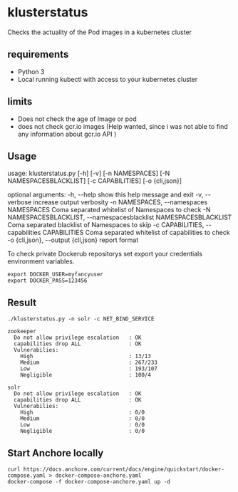 # klusterstatus
Checks the actuality of the Pod images in a kubernetes cluster

## requirements
 - Python 3
 - Local running kubectl with access to your kubernetes cluster

 ## limits
 - Does not check the age of Image or pod
 - does not check gcr.io images (Help wanted, since i was not able to find any information about gcr.io API )

## Usage
usage: klusterstatus.py [-h] [-v] [-n NAMESPACES] [-N NAMESPACESBLACKLIST]
                        [-c CAPABILITIES] [-o {cli,json}]

optional arguments:
  -h, --help            show this help message and exit
  -v, --verbose         increase output verbosity
  -n NAMESPACES, --namespaces NAMESPACES
                        Coma separated whitelist of Namespaces to check
  -N NAMESPACESBLACKLIST, --namespacesblacklist NAMESPACESBLACKLIST
                        Coma separated blacklist of Namespaces to skip
  -c CAPABILITIES, --capabilities CAPABILITIES
                        Coma separated whitelist of capabilities to check
  -o {cli,json}, --output {cli,json}
                        report format

To check private Dockerub repositorys set export your credentials environment variables.
```
export DOCKER_USER=myfancyuser
export DOCKER_PASS=123456
```

## Result
```
./klusterstatus.py -n solr -c NET_BIND_SERVICE 

zookeeper
  Do not allow privilege escalation   : OK
  capabilities drop ALL               : OK
  Vulnerabilies:                               
    High                              : 13/13
    Medium                            : 267/233
    Low                               : 193/107
    Negligible                        : 100/4

solr
  Do not allow privilege escalation   : OK
  capabilities drop ALL               : OK
  Vulnerabilies:                               
    High                              : 0/0
    Medium                            : 0/0
    Low                               : 0/0
    Negligible                        : 0/0
```


## Start Anchore locally
```
curl https://docs.anchore.com/current/docs/engine/quickstart/docker-compose.yaml > docker-compose-anchore.yaml
docker-compose -f docker-compose-anchore.yaml up -d 
```